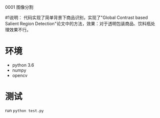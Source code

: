 0001 图像分割 

#1说明：
代码实现了简单背景下商品识别，实现了"Global Contrast based Salient Region Detection"论文中的方法，效果：对于透明包装商品、饮料瓶处理效果不行。

# 环境
- python 3.6
- numpy
- opencv

# 测试
run ` python test.py `
